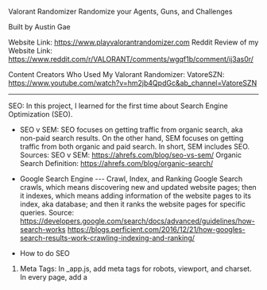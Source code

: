 Valorant Randomizer
Randomize your Agents, Guns, and Challenges

Built by Austin Gae


Website Link: https://www.playvalorantrandomizer.com
Reddit Review of my Website Link: https://www.reddit.com/r/VALORANT/comments/wgqf1b/comment/ij3as0r/

Content Creators Who Used My Valorant Randomizer:
VatoreSZN: https://www.youtube.com/watch?v=hm2jb4QpdGc&ab_channel=VatoreSZN

----------
SEO: 
In this project, I learned for the first time about Search Engine Optimization (SEO).

- SEO v SEM: 
SEO focuses on getting traffic from organic search, aka non-paid search results. On the other hand, SEM focuses on getting traffic from both organic and paid search. In short, SEM includes SEO.
Sources:
SEO v SEM: https://ahrefs.com/blog/seo-vs-sem/
Organic Search Definition: https://ahrefs.com/blog/organic-search/



- Google Search Engine --- Crawl, Index, and Ranking
Google Search crawls, which means discovering new and updated website pages; then it indexes, which means adding information of the website pages to its index, aka database; and then it ranks the website pages for specific queries. 
Source: 
https://developers.google.com/search/docs/advanced/guidelines/how-search-works
https://blogs.perficient.com/2016/12/21/how-googles-search-results-work-crawling-indexing-and-ranking/



- How to do SEO
1) Meta Tags: In _app.js, add meta tags for robots, viewport, and charset. In every page, add a <title> and a meta tag for description. 
Source: 
https://ahrefs.com/blog/seo-meta-tags/

2) Sitemap: Insert a sitemap in xml format for your website, and then ping Google to read your sitemap. A sitemap is a list of urls for Google to crawl. 
Source:
insert sitemap in next.js: https://coderrocketfuel.com/article/add-a-sitemap-xml-file-to-your-next-js-website
insert sitemap in next.js: https://www.techomoro.com/how-to-add-an-xml-sitemap-in-a-next-js-app/
sitemap format: https://www.sitemaps.org/protocol.html
google documentation on sitemap: https://developers.google.com/search/docs/advanced/sitemaps/build-sitemap

3) Backlinks: Garner some rel=dofollow backlinks, which are dofollow links from other websites that direct to your website. Getting dofollow backlinks tells Google that other websites find your website trustworthy; therefore, Google will increase your ranking. Backlinks from authoritative websites are valuable. 
Source: 
https://backlinko.com/hub/seo/backlinks

4) Maximize Google Page Experience:
- Core Web Vitals
  1) Largest Contentful Paint (LCP): This measures how long it takes for a page to load.
  2) First Input Delay (FID): This measures how long it takes for your user to actually interact with your website page. 
  3) Cumulative Layout Shift (CLS):  This measures how much a website page unexpectedly shifts during its life. 
- Mobile-Friendly: This measures if the website works on a mobile device.
- HTTPS: This checks whether your site's connection is secured.
- No Intrusive Interstitials: This measures whether the content on the website page is easily accessible to the user.
Source: 
Page Experience from Google's Documentation: https://developers.google.com/search/docs/advanced/experience/page-experience
Core Web Vitals: https://backlinko.com/hub/seo/core-web-vitals
Cumulative Layout Shift, one of the three Core Web Vitals Components: https://blog.hubspot.com/marketing/cumulative-layout-shift

5) Search Intent
4 types of search intent:
- navigational intent
- informational intent
- transactional intent
- commerical intent
If the user searches for "Subaru website", then the user has a navigational intent, aka trying to find the website intent. Brand names, name of a product, name of a service indicate navigational search intent. Site links, twitter box, and knowledge panel indicate navigational search intent. 

If the user searches for "What's a good car?", then the user has an informational intent, aka trying to find information on the topic. How, what, who, where, why, guide tutorial resource, ideas, tips, advice, learn, examples  indicate informational search intent. Featured snippets, knowledge card, videos, and people also ask also indicate informational search intent.

If the user searches for "Subaru vs Nissan", then the user has commerical intent, aka trying to learn more before making a purchase. best, top, review, attribute of a product (size, color), comparsion of two things indicate commerical search intent. adwords and featured snippets indicate commerical search intent. 

If the user searches for "buy subaru forester", then the user has a transactional intent, aka trying to buy a specific brand car. buy, coupon, order, near me, purchase, cheap, price, pricing indicate transactional search intent. adwords and shopping results indicate transactional search intent. 

Source: 
https://www.semrush.com/blog/how-to-use-search-intent-for-your-business/
https://ahrefs.com/blog/search-intent/

After determining the search intent for your keywords, analyze the content type, content format, and content angle. For example, if you look up "how to make pancakes", that is an informational search intent. The search results for "how to make pancakes" show that the content type is blog posts, content format are mainly how-to guides and step-by-step tutorials, and content angle are "easy to make pancakes" and "everyday pancakes." So make your content align with the dominant content type (blog posts), content format (how-to guides and step-by-step tutorials), and content angle!

Source: https://ahrefs.com/blog/search-intent/

My Exercise:
Keywords: "how to swim"
"How to swim" has a information search intent. The content type is blog post. The content format is how to guides, step by step tutorial, and lists. The content angle is "beginners." So make my content align with the dominant content type, content format, and content angle. 

6) LSI keywords: LSI keywords are words that are related to your main topic or keyword. For example, my keyword is "Valorant Randomizer," then my LSI keywords are randomize, random, agents, weapons, generator, valorant, etc. Add LSI keywords into your content to tell Google that "hey, this content is relevant to the keyword." 
Source: 
https://backlinko.com/rank-high-on-google


That's all I learned so far of SEO. I have the basics down, and I am going to learn other things: improving my skills in ReactJS, beginning to learn a little bit of design, and learning back-end technologies. 



----------
Marketing:
In this project, I marketed my Valorant Randomizer to content creators. I emailed 53 content creators if they can use my randomizer, and only one said yes. That's a 1.88% success rate. The replier has over 200,000 youtube subscribers; his name is Shakes. He said that he will use it for a future content. 

Streamers I Asked: 
eggwick: 	eggwick@coderedesports.com - Yes. 
xirenaa: xirenabusiness@gmail.com - Yes. 
argentima: 	timazarabusiness@gmail.com - Yes. 
AminOnPC: 	aminonpc@gmail.com - Yes. 
NRG sOm: s0minquires@gmail.com - Yes. 
NRG: https://www.nrg.gg/contact-us - Yes. 
MrLowlander: 	Mrlowlanderbusiness@outlook.com - Yes. 
tarik: 	tarik@loaded.gg - Yes. 
TrashTripp: trippsterbusiness@gmail.com - Yes. 
Valorant Curios: 	GamingCurios@afkcreators.com - Yes. 
Sydnoiii: discord server named Sydnoiii - Yes. 
Disguised Toast: 	disguisedtoast1@gmail.com - Yes. 
FlowAscending: 	flow@afkcreators.com - Yes. 
TenZ: tenz@prodigy-agency.gg - Yes. 
Kyedae: teamkyedae@unitedtalent.com - Yes. 
schrodingerLee: 	schrodingeroce@gmail.com - Yes. 
SauraXD: sauraxdbiz@gmail.com - Yes. 
WestJett: 	valorantclipshd@gmail.com - Yes. 
Nivlee: 	nivleeeyt@gmail.com - Yes. 
SparkleBeast: sparklebeastbusiness@gmail.com - Yes. 
Oozern: discord - Yes. 
vkimm: rtrimble@badmoontalent.com - Yes. 
QuarterJade: https://quarterjade.com/pages/contact - Yes. 
Masayoshi: 	itzmasayoshi@gmail.com - Yes. 
Scarra: ScarraTeam@unitedtalent.com - Yes. 
Tiffae: tiffae@nani.gg - Yes. 
Zellsis: zellsiscsgo@gmail.com - Yes. 
Karagii: karagii@nani.gg - Yes. 
Shiphtur: hana.tjia@unitedtalent.com - Yes. 
Sykkuno: sykkunobus@gmail.com - Yes. 
Ryan Higa: https://higatv.com/contact-us/ - Yes.  
kkatamina (miyoung's someone will see it): kkataminabusiness@gmail.com - Yes.
tokibbi: team.tokibbi@gmail.com - Yes.
xChocoBars: xChocoBarsTeam@unitedtalent.com - Yes.
AverageJonas: TeamJonas@unitedtalent.com - Yes. 
Fuslie: teamfuslie@unitedtalent.com - Yes. 
Pokimane: teampoki@unitedtalent.com - Yes. 
Ethos: ethosinquiry@gmail.com - Yes. 
celine: starsmittenteam@unitedtalent.com - Yes. 
Jollz: jollz@thegardenmgmt.com - Yes. 
lily (she doesn't steam valorant much, but she makes things fun): lilypichu@gmail.com - Yes. 
Ploo: ploo@nani.gg - Yes. 
Kaemi: 	gaming@overtime.tv - Yes. 
Hiko: 	teamhiko@unitedtalent.com - Yes. 
RlyRuss: RlyRuss21@gmail.com - Yes. 
Grim: grim@afkcreators.com - Yes. 
Shakes: 	theguyshakes@gmail.com - Yes. 
Flights: flights@afkcreators.com - Yes. 
Last Laff: laffxbusiness@gmail.com - Yes. 
HowToNoodle: 	Noodle@afkcreators.com - Yes. 
Myth: myth@loaded.gg - Yes. 
Shroud: shroud@loaded.gg - Yes. 



----------
Backlinks: 
I sent partnerships to other gaming randomizers to garner backlinks. 
So far, only one has accepted my offer. I am awaiting responses from others.

League of Legends Skin Selector: https://kkmet.com/lss/
pickrandom (via email): https://pickrandom.com/
Apex Legends Randomizer (via discord): https://www.apexrandomizer.com/ 
fortnite randomizer: https://fnbr.stratroulette.io/
COD Randomizer: https://codrandom.com/
